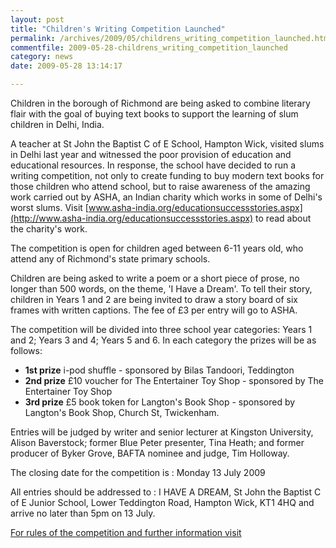 ```yaml
---
layout: post
title: "Children's Writing Competition Launched"
permalink: /archives/2009/05/childrens_writing_competition_launched.html
commentfile: 2009-05-28-childrens_writing_competition_launched
category: news
date: 2009-05-28 13:14:17

---
```


Children in the borough of Richmond are being asked to combine literary flair with the goal of buying text books to support the learning of slum children in Delhi, India.

A teacher at St John the Baptist C of E School, Hampton Wick, visited slums in Delhi last year and witnessed the poor provision of education and educational resources. In response, the school have decided to run a writing competition, not only to create funding to buy modern text books for those children who attend school, but to raise awareness of the amazing work carried out by ASHA, an Indian charity which works in some of Delhi's worst slums. Visit [www.asha-india.org/educationsuccessstories.aspx](http://www.asha-india.org/educationsuccessstories.aspx) to read about the charity's work.

The competition is open for children aged between 6-11 years old, who attend any of Richmond's state primary schools.

Children are being asked to write a poem or a short piece of prose, no longer than 500 words, on the theme, 'I Have a Dream'. To tell their story, children in Years 1 and 2 are being invited to draw a story board of six frames with written captions. The fee of £3 per entry will go to ASHA.

The competition will be divided into three school year categories: Years 1 and 2; Years 3 and 4; Years 5 and 6. In each category the prizes will be as follows:

-   **1st prize**
    i-pod shuffle - sponsored by Bilas Tandoori, Teddington
-   **2nd prize**
    £10 voucher for The Entertainer Toy Shop - sponsored by The Entertainer Toy Shop
-   **3rd prize**
    £5 book token for Langton's Book Shop - sponsored by Langton's Book Shop, Church St, Twickenham.

Entries will be judged by writer and senior lecturer at Kingston University, Alison Baverstock; former Blue Peter presenter, Tina Heath; and former producer of Byker Grove, BAFTA nominee and judge, Tim Holloway.

The closing date for the competition is : Monday 13 July 2009

All entries should be addressed to : I HAVE A DREAM, St John the Baptist C of E Junior School, Lower Teddington Road, Hampton Wick, KT1 4HQ and arrive no later than 5pm on 13 July.

[For rules of the competition and further information visit](http://www.st-john.richmond.sch.uk)
